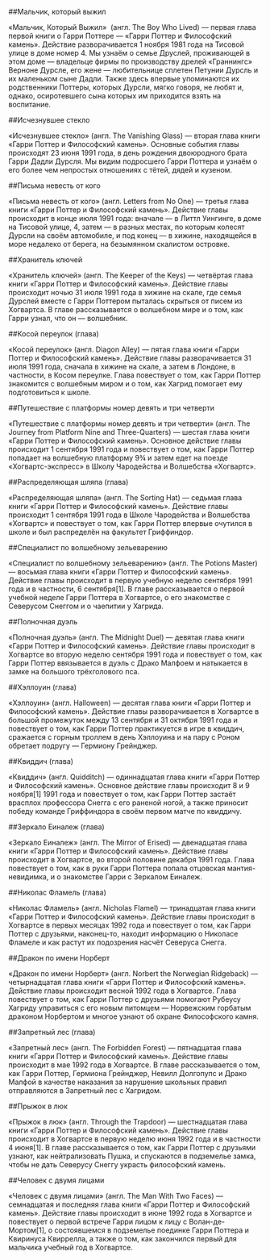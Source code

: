 ##Мальчик, который выжил

«Мальчик, Который Выжил»  (англ. The Boy Who Lived) — первая глава первой книги о Гарри Поттере — «Гарри Поттер и Философский камень». Действие разворачивается 1 ноября 1981 года на Тисовой улице в доме номер 4. Мы узнаём о семье Друслей, проживающей в этом доме — владельце фирмы по производству дрелей «Граннингс» Верноне Дурсле, его жене — любительнице сплетен Петунии Дурсль и их маленьком сыне Дадли. Также здесь впервые упоминаются их родственники Поттеры, которых Дурсли, мягко говоря, не любят и, однако, осиротевшего сына которых им приходится взять на воспитание.

##Исчезнувшее стекло

«Исчезнувшее стекло» (англ. The Vanishing Glass) — вторая глава книги «Гарри Поттер и Философский камень». Основные события главы происходят 23 июня 1991 года, в день рождения двоюродного брата Гарри Дадли Дурсля. Мы видим подросшего Гарри Поттера и узнаём о его более чем непростых отношениях с тётей, дядей и кузеном.

##Письма невесть от кого

«Письма невесть от кого» (англ. Letters from No One) — третья глава книги «Гарри Поттер и Философский камень». Действие главы происходит в конце июля 1991 года: вначале — в Литтл Уингинге, в доме на Тисовой улице, 4, затем — в разных местах, по которым колесят Дурсли на своём автомобиле, и под конец — в хижине, находящейся в море недалеко от берега, на безымянном скалистом островке.

##Хранитель ключей

«Хранитель ключей» (англ. The Keeper of the Keys) — четвёртая глава книги «Гарри Поттер и Философский камень». Действие главы происходит ночью 31 июля 1991 года в хижине на скале, где семья Дурслей вместе с Гарри Поттером пыталась скрыться от писем из Хогвартса. В главе рассказывается о волшебном мире и о том, как Гарри узнал, что он — волшебник.

##Косой переулок (глава)

«Косой переулок» (англ. Diagon Alley) — пятая глава книги «Гарри Поттер и Философский камень». Действие главы разворачивается 31 июля 1991 года, сначала в хижине на скале, а затем в Лондоне, в частности, в Косом переулке. Глава повествует о том, как Гарри Поттер знакомится с волшебным миром и о том, как Хагрид помогает ему подготовиться к школе.

##Путешествие с платформы номер девять и три четверти

«Путешествие с платформы номер девять и три четверти» (англ. The Journey from Platform Nine and Three-Quarters) — шестая глава книги «Гарри Поттер и Философский камень». Основное действие главы происходит 1 сентября 1991 года и повествует о том, как Гарри Поттер попадает на волшебную платформу 9¾ и затем едет на поезде «Хогвартс-экспресс» в Школу Чародейства и Волшебства «Хогвартс».

##Распределяющая шляпа (глава)

«Распределяющая шляпа» (англ. The Sorting Hat) — седьмая глава книги «Гарри Поттер и Философский камень». Действие главы происходит 1 сентября 1991 года в Школе Чародейства и Волшебства «Хогвартс» и повествует о том, как Гарри Поттер впервые очутился в школе и был распределён на факультет Гриффиндор.

##Специалист по волшебному зельеварению

«Специалист по волшебному зельеварению» (англ. The Potions Master) — восьмая глава книги «Гарри Поттер и Философский камень». Действие главы происходит в первую учебную неделю сентября 1991 года и в частности, 6 сентября[1]. В главе рассказывается о первой учебной неделе Гарри Поттера в Хогвартсе, о его знакомстве с Северусом Снеггом и о чаепитии у Хагрида.

##Полночная дуэль

«Полночная дуэль» (англ. The Midnight Duel) — девятая глава книги «Гарри Поттер и Философский камень». Действие главы происходит в Хогвартсе во вторую неделю сентября 1991 года и повествует о том, как Гарри Поттер ввязывается в дуэль с Драко Малфоем и натыкается в замке на большого трёхголового пса.

##Хэллоуин (глава)

«Хэллоуин» (англ. Halloween) — десятая глава книги «Гарри Поттер и Философский камень». Действие главы разворачивается в Хогвартсе в большой промежуток между 13 сентября и 31 октября 1991 года и повествует о том, как Гарри Поттер практикуется в игре в квиддич, сражается с горным троллем в день Хэллоуина и на пару с Роном обретает подругу — Гермиону Грейнджер.

##Квиддич (глава)

«Квиддич» (англ. Quidditch) — одиннадцатая глава книги «Гарри Поттер и Философский камень». Основное действие главы происходит 8 и 9 ноября[1] 1991 года и повествует о том, как Гарри Поттер застаёт врасплох профессора Снегга с его раненой ногой, а также приносит победу команде Гриффиндора в своём первом матче по квиддичу.

##Зеркало Еиналеж (глава)

«Зеркало Еиналеж» (англ. The Mirror of Erised) — двенадцатая глава книги «Гарри Поттер и Философский камень». Действие главы происходит в Хогвартсе, во второй половине декабря 1991 года. Глава повествует о том, как в руки Гарри Поттера попала отцовская мантия-невидимка, и о знакомстве Гарри с Зеркалом Еиналеж.

##Николас Фламель (глава)

«Николас Фламель» (англ. Nicholas Flamel) — тринадцатая глава книги «Гарри Поттер и Философский камень». Действие главы происходит в Хогвартсе в первых месяцах 1992 года и повествует о том, как Гарри Поттер с друзьями, наконец-то, находит информацию о Николасе Фламеле и как растут их подозрения насчёт Северуса Снегга.

##Дракон по имени Норберт

«Дракон по имени Норберт» (англ. Norbert the Norwegian Ridgeback) — четырнадцатая глава книги «Гарри Поттер и Философский камень». Действие главы происходит весной 1992 года в Хогвартсе. Глава повествует о том, как Гарри Поттер с друзьями помогают Рубеусу Хагриду управиться с его новым питомцем — Норвежским горбатым драконом Норбертом и многое узнают об охране Философского камня.

##Запретный лес (глава)

«Запретный лес» (англ. The Forbidden Forest) — пятнадцатая глава книги «Гарри Поттер и Философский камень». Действие главы происходит в мае 1992 года в Хогвартсе. В главе рассказывается о том, как Гарри Поттер, Гермиона Грейнджер, Невилл Долгопупс и Драко Малфой в качестве наказания за нарушение школьных правил отправляются в Запретный лес с Хагридом.

##Прыжок в люк

«Прыжок в люк» (англ. Through the Trapdoor) — шестнадцатая глава книги «Гарри Поттер и Философский камень». Действие главы происходит в Хогвартсе в первую неделю июня 1992 года и в частности 4 июня[1]. В главе рассказывается о том, как Гарри Поттер с друзьями узнают, как нейтрализовать Пушка, и спускаются в подземелье замка, чтобы не дать Северусу Снеггу украсть философский камень.

##Человек с двумя лицами

«Человек с двумя лицами» (англ. The Man With Two Faces) — семнадцатая и последняя глава книги «Гарри Поттер и Философский камень». Действие главы происходит в июне 1992 года в Хогвартсе и повествует о первой встрече Гарри лицом к лицу с Волан-де-Мортом[1], о состоявшемся в подземелье поединке Гарри Поттера и Квиринуса Квиррелла, а также о том, как закончился первый для мальчика учебный год в Хогвартсе.

